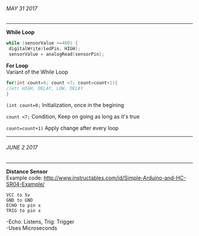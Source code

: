 ###### MAY 31 2017 
___
**While Loop** 
```c++
while (sensorValue >=400) {
 digitalWrite)ledPin, HIGH);
 sensorValue = analogRead(sensorPin);
```

**For Loop**
<br>Variant of the While Loop</br>

```c++
for(int count=0; count <7; count=count+1){
//etc HIGH, DELAY, LOW, DELAY
}
```
`(int count=0;` Initialization, once in the begining

`count <7;` Condition, Keep on going as long as it's true

`count=count+1)` Apply change after every loop

___

###### JUNE 2 2017 
___
**Distance Sensor**
<br>Example code: http://www.instructables.com/id/Simple-Arduino-and-HC-SR04-Example/</br>
```
VCC to 5v
GND to GND
ECHO to pin x
TRIG to pin x
```
<p>-Echo: Listens, Trig: Trigger
<br>-Uses Microseconds

